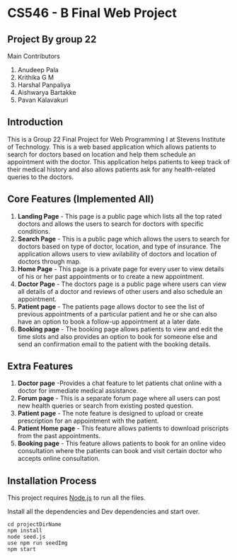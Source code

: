 # CS546 - B Final Web Project

## **Project By group 22**

Main Contributors

1. Anudeep Pala 
2. Krithika G M 
3. Harshal Panpaliya 
4. Aishwarya Bartakke 
5. Pavan Kalavakuri

## Introduction

This is a Group 22 Final Project for Web Programming I at Stevens Institute of Technology.
This is a web based application which allows patients to search for doctors based on location and help them schedule an appointment with the doctor. This application helps patients to keep track of their medical history and also allows patients ask for any health-related queries to the doctors.

## Core Features (Implemented All)

1. **Landing Page** - This page is a public page which lists all the top rated doctors and allows the users to search for doctors with specific conditions.
2. **Search Page** - This is a public page which allows the users to search for doctors based on type of doctor, location, and type of insurance. The application allows users to view avilability of doctors and location of doctors through map.
3. **Home Page** - This  page is a private page for every user to view details of his  or her past appointments or to create a new appointment.
4. **Doctor Page** - The doctors page is a public page  where users can view all details of a doctor and reviews of other users and also schedule an appointment.  
5. **Patient page** - The patients page allows doctor to  see the list of previous appointments of a particular patient and he or she can also have an option to book a follow-up appointment at a later date.
6. **Booking page** - The booking page allows patients to view and edit the time slots and also provides an option to book for someone else and send an confirmation email to the patient with the booking details.

## Extra Features

1. **Doctor page** -Provides a chat feature to let patients chat online with a doctor for immediate medical assistance.
2. **Forum page** - This is a  separate forum page where all users can post new health queries or search from existing posted question.
3. **Patient page** - The note feature is designed  to upload or create prescription for an appointment with the patient.
4. **Patient Home page** - This feature allows patients to download priscripts from the past appointments.
5. **Booking page** - This feature allows patients to book for an online video consultation  where the patients can book and visit certain doctor who accepts online consultation.

## Installation Process

This project requires [Node.js](https://nodejs.org/en/) to run all the files.

Install all the dependencies and Dev dependencies and start over.

```
cd projectDirName
npm install
node seed.js
use npm run seedImg
npm start

```






